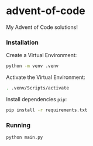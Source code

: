 # advent-of-code
My Advent of Code solutions!

### Installation
Create a Virtual Environment:
``` bash
python -m venv .venv
```

Activate the Virtual Environment:
``` bash
. .venv/Scripts/activate
```

Install dependencies `pip`:
``` bash
pip install -r requirements.txt
```

### Running
``` bash
python main.py
```
